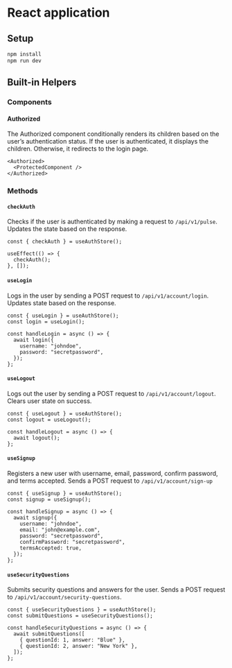 # React application

## Setup

```sh
npm install
npm run dev
```

## Built-in Helpers

### Components

#### Authorized

The Authorized component conditionally renders its children based on the user’s authentication status. If the user is authenticated, it displays the children. Otherwise, it redirects to the login page.

```tsx
<Authorized>
  <ProtectedComponent />
</Authorized>
```

### Methods

#### `checkAuth`

Checks if the user is authenticated by making a request to `/api/v1/pulse`. Updates the state based on the response.

```tsx
const { checkAuth } = useAuthStore();

useEffect(() => {
  checkAuth();
}, []);
```

#### `useLogin`

Logs in the user by sending a POST request to `/api/v1/account/login`. Updates state based on the response.

```tsx
const { useLogin } = useAuthStore();
const login = useLogin();

const handleLogin = async () => {
  await login({
    username: "johndoe",
    password: "secretpassword",
  });
};
```

#### `useLogout`

Logs out the user by sending a POST request to `/api/v1/account/logout`. Clears user state on success.

```tsx
const { useLogout } = useAuthStore();
const logout = useLogout();

const handleLogout = async () => {
  await logout();
};
```

#### `useSignup`

Registers a new user with username, email, password, confirm password, and terms accepted. Sends a POST request to `/api/v1/account/sign-up`

```tsx
const { useSignup } = useAuthStore();
const signup = useSignup();

const handleSignup = async () => {
  await signup({
    username: "johndoe",
    email: "john@example.com",
    password: "secretpassword",
    confirmPassword: "secretpassword",
    termsAccepted: true,
  });
};
```

#### `useSecurityQuestions`

Submits security questions and answers for the user. Sends a POST request to `/api/v1/account/security-questions`.

```tsx
const { useSecurityQuestions } = useAuthStore();
const submitQuestions = useSecurityQuestions();

const handleSecurityQuestions = async () => {
  await submitQuestions([
    { questionId: 1, answer: "Blue" },
    { questionId: 2, answer: "New York" },
  ]);
};
```
